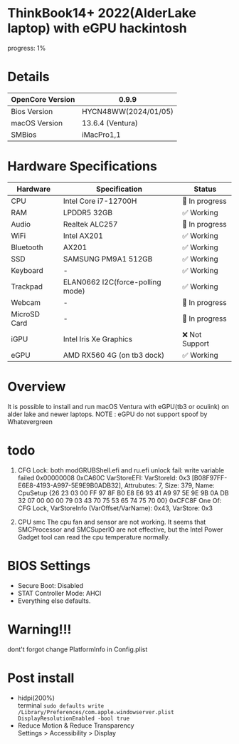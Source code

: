 # ThinkBook14+ 2022(AlderLake laptop) with eGPU hackintosh

progress: 1%

# Details

| OpenCore Version | 0.9.9                |
|------------------|----------------------|
| Bios Version     | HYCN48WW(2024/01/05) |
| macOS Version    | 13.6.4 (Ventura)     |
| SMBios           | iMacPro1,1           |

# Hardware Specifications

| Hardware     | Specification                    | Status         |
|--------------|----------------------------------|----------------|
| CPU          | Intel Core i7-12700H             | 🔶 In progress |
| RAM          | LPDDR5 32GB                      | ✅ Working      |
| Audio        | Realtek ALC257                   | 🔶 In progress |
| WiFi         | Intel AX201                      | ✅ Working      |
| Bluetooth    | AX201                            | ✅ Working      |
| SSD          | SAMSUNG PM9A1 512GB              | ✅ Working      |
| Keyboard     | -                                | ✅ Working      |
| Trackpad     | ELAN0662 I2C(force-polling mode) | ✅ Working      |
| Webcam       | -                                | 🔶 In progress |
| MicroSD Card | -                                | 🔶 In progress |
| iGPU         | Intel Iris Xe Graphics           | ❌ Not Support  |
| eGPU         | AMD RX560 4G (on tb3 dock)       | ✅ Working      |

# Overview

It is possible to install and run macOS Ventura with eGPU(tb3 or oculink) on alder lake and newer laptops.
NOTE : eGPU do not support spoof by Whatevergreen

# todo

1. CFG Lock: both modGRUBShell.efi and ru.efi unlock fail: write variable failed 0x00000008
   0xCA60C VarStoreEFI: VarStoreId: 0x3 [B08F97FF-E6E8-4193-A997-5E9E9B0ADB32], Attrubutes: 7, Size: 379, Name: CpuSetup
   {26 23 03 00 FF 97 8F B0 E8 E6 93 41 A9 97 5E 9E 9B 0A DB 32 07 00 00 00 79 03 43 70 75 53 65 74 75 70 00}
   0xCFC8F One Of: CFG Lock, VarStoreInfo (VarOffset/VarName): 0x43, VarStore: 0x3

2. CPU smc
   The cpu fan and sensor are not working. It seems that SMCProcessor and SMCSuperIO are not effective, but the Intel
   Power Gadget tool can read the cpu temperature normally.

# BIOS Settings

* Secure Boot: Disabled
* STAT Controller Mode: AHCI
* Everything else defaults.

# Warning!!!

dont't forgot change PlatformInfo in Config.plist

# Post install

* hidpi(200%)   
  terminal ```sudo defaults write /Library/Preferences/com.apple.windowserver.plist DisplayResolutionEnabled -bool true```
* Reduce Motion & Reduce Transparency  
  Settings > Accessibility > Display 